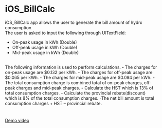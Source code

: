 # iOS_BillCalc

iOS_BillCalc app allows the user to generate the bill amount of hydro consumption.</br>
The user is asked to input the following through UITextField:
- On-peak usage in kWh (Double)
- Off-peak usage in kWh (Double)
- Mid-peak usage in kWh (Double)
</br>
The following information is used to perform calculations.
- The charges for on-peak usage are $0.132 per kWh.
- The charges for off-peak usage are $0.065 per kWh.
- The charges for mid-peak usage are $0.094 per kWh.
- The total consumption charge is combined total of on-peak charges, off-peak charges and mid-peak charges.
- Calculate the HST which is 13% of total consumption charges.
- Calculate the provincial rebate(discount) which is 8% of the total consumption charges.
-The net bill amount is total consumption charges + HST – provincial rebate.

#
<a href="https://drive.google.com/file/d/1m0YUBxowgWcpPEQ6VwKK2CmKMDcrClUn/view?usp=sharing" target="_blank">Demo video</a>
